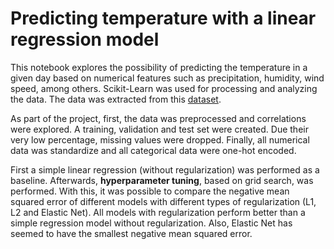 # Predicting temperature with a linear regression model

This notebook explores the possibility of predicting the temperature in a given day based on numerical features such as precipitation, 
humidity, wind speed, among others. Scikit-Learn was used for processing and analyzing the data. The data was extracted from this [dataset](https://www.kaggle.com/budincsevity/szeged-weather).

As part of the project, first, the data was preprocessed and correlations were explored. A training, validation and test set were created. 
Due their very low percentage, missing values were dropped. Finally, all numerical data was standardize and all categorical data were one-hot encoded.

First a simple linear regression (without regularization) was performed as a baseline. Afterwards, **hyperparameter tuning**, based on grid search, was performed.
With this, it was possible to compare the negative mean squared error of different models with different types of regularization 
(L1, L2 and Elastic Net). All models with regularization perform better than a simple regression model without regularization. 
Also, Elastic Net has seemed to have the smallest negative mean squared error.
